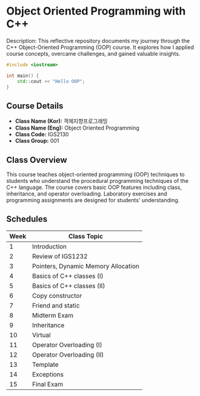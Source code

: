 # Object Oriented Programming with C++
Description:
This reflective repository documents my journey through the C++ Object-Oriented Programming (OOP) course. It explores how I applied course concepts, overcame challenges, and gained valuable insights.

```cpp
#include <iostream>

int main() {
    std::cout << "Hello OOP";
}
```
## Course Details
- **Class Name (Kor):** 객체지향프로그래밍
- **Class Name (Eng):** Object Oriented Programming
- **Class Code:** IGS2130
- **Class Group:** 001

## Class Overview
This course teaches object-oriented programming (OOP) techniques to students who understand the procedural programming techniques of the C++ language. The course covers basic OOP features including class, inheritance, and operator overloading. Laboratory exercises and programming assignments are designed for students' understanding.

## Schedules
Week | Class Topic 
---- | -----------
1 | Introduction
2 | Review of IGS1232
3 | Pointers, Dynamic Memory Allocation
4 | Basics of C++ classes (I)
5 | Basics of C++ classes (II)
6 | Copy constructor
7 | Friend and static
8 | Midterm Exam
9 | Inheritance
10 | Virtual
11 | Operator Overloading (I)
12 | Operator Overloading (II)
13 | Template
14 | Exceptions
15 | Final Exam
